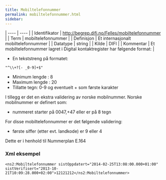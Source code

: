 ```yaml
---
title: Mobiltelefonnummer
permalink: mobiltelefonnummer.html
sidebar:
---
```


| ---- | ---- |
| Identifikator | http://begrep.difi.no/Felles/mobiltelefonnummer |
| Term | mobiltelefonnummer |
| Definisjon | Et internasjonalt mobiltelefonnummer |
| Datatype | string |
| Kilde | DIFI |
| Kommentar | Et mobiltelefonnummer lagret i Digital kontaktregister har følgende format: | 

* En tekststreng på formatet:

```
"^\\+?[- _0-9]+$"
```

* Minimum lengde : 8
* Maximum lengde : 20
* Tillatte tegn: 0-9 og eventuelt + som første karakter

I tillegg er det en ekstra validering av norske mobilnummer. Norske mobilnummer er definert som:

* nummeret starter på 0047,+47 eller er på 8 tegn

For disse mobiltelefonnummer er det følgende validering:
* første siffer (etter evt. landkode) er 9 eller 4

Dette er i henhold til Nummerplan E.164

### Xml eksempel  

```
<ns2:Mobiltelefonnummer sistOppdatert="2014-02-25T13:08:00.000+01:00" sistVerifisert="2013-10-21T10:09:28.000+02:00">12121212</ns2:Mobiltelefonnummer>
```



